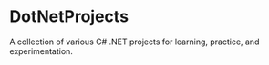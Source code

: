 # DotNetProjects
A collection of various C# .NET projects for learning, practice, and experimentation.
